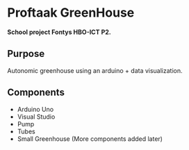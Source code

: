 # Proftaak GreenHouse
**School project Fontys HBO-ICT P2.**

## Purpose
Autonomic greenhouse using an arduino + data visualization.

## Components
* Arduino Uno
* Visual Studio
* Pump
* Tubes
* Small Greenhouse
(More components added later)
